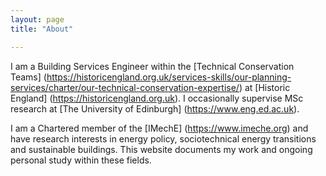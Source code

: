 ```yaml
---
layout: page
title: "About"

---
```


I am a Building Services Engineer within the [Technical Conservation Teams] (https://historicengland.org.uk/services-skills/our-planning-services/charter/our-technical-conservation-expertise/) at [Historic England] (https://historicengland.org.uk). I occasionally supervise MSc research at [The University of Edinburgh] (https://www.eng.ed.ac.uk).

I am a Chartered member of the [IMechE] (https://www.imeche.org) and have research interests in energy policy, sociotechnical energy transitions and sustainable buildings. This website documents my work and ongoing personal study within these fields. 

